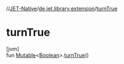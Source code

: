 //[JET-Native](../../index.md)/[de.jet.library.extension](index.md)/[turnTrue](turn-true.md)

# turnTrue

[jvm]\
fun [Mutable](../de.jet.library.tool.mutable/-mutable/index.md)&lt;[Boolean](https://kotlinlang.org/api/latest/jvm/stdlib/kotlin/-boolean/index.html)&gt;.[turnTrue](turn-true.md)()
